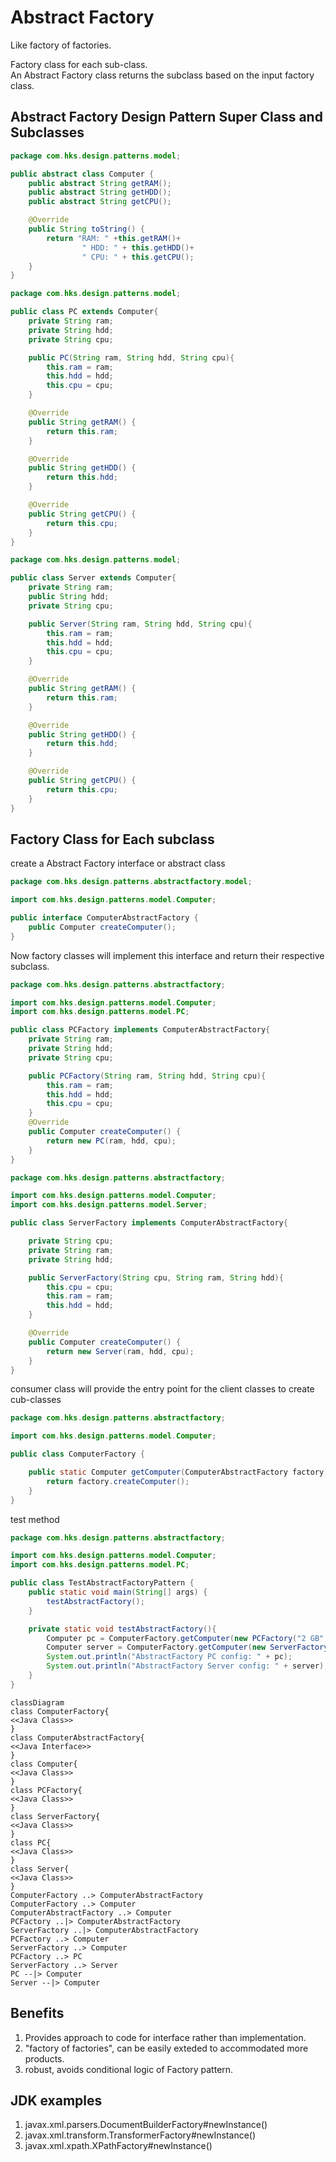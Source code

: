 # Abstract Factory
<!-- Creational pattern -->
Like factory of factories.
<!-- https://www.digitalocean.com/community/tutorials/abstract-factory-design-pattern-in-java -->
<!-- https://github.com/WebJournal/journaldev/tree/master/java-design-patterns/Abstract-Factory-Design-Pattern -->
Factory class for each sub-class. </br>
An Abstract Factory class returns the subclass based on the input factory class.

## Abstract Factory Design Pattern Super Class and Subclasses

```java
package com.hks.design.patterns.model;

public abstract class Computer {
    public abstract String getRAM();
    public abstract String getHDD();
    public abstract String getCPU();

    @Override
    public String toString() {
        return "RAM: " +this.getRAM()+
                " HDD: " + this.getHDD()+
                " CPU: " + this.getCPU();
    }
}

```

```java
package com.hks.design.patterns.model;

public class PC extends Computer{
    private String ram;
    private String hdd;
    private String cpu;

    public PC(String ram, String hdd, String cpu){
        this.ram = ram;
        this.hdd = hdd;
        this.cpu = cpu;
    }

    @Override
    public String getRAM() {
        return this.ram;
    }

    @Override
    public String getHDD() {
        return this.hdd;
    }

    @Override
    public String getCPU() {
        return this.cpu;
    }
}

```

```java
package com.hks.design.patterns.model;

public class Server extends Computer{
    private String ram;
    public String hdd;
    private String cpu;

    public Server(String ram, String hdd, String cpu){
        this.ram = ram;
        this.hdd = hdd;
        this.cpu = cpu;
    }

    @Override
    public String getRAM() {
        return this.ram;
    }

    @Override
    public String getHDD() {
        return this.hdd;
    }

    @Override
    public String getCPU() {
        return this.cpu;
    }
}

```

## Factory Class for Each subclass
create a Abstract Factory interface or abstract class

```java
package com.hks.design.patterns.abstractfactory.model;

import com.hks.design.patterns.model.Computer;

public interface ComputerAbstractFactory {
    public Computer createComputer();
}

```

Now factory classes will implement this interface and return their respective subclass.

```java
package com.hks.design.patterns.abstractfactory;

import com.hks.design.patterns.model.Computer;
import com.hks.design.patterns.model.PC;

public class PCFactory implements ComputerAbstractFactory{
    private String ram;
    private String hdd;
    private String cpu;

    public PCFactory(String ram, String hdd, String cpu){
        this.ram = ram;
        this.hdd = hdd;
        this.cpu = cpu;
    }
    @Override
    public Computer createComputer() {
        return new PC(ram, hdd, cpu);
    }
}

```

```java
package com.hks.design.patterns.abstractfactory;

import com.hks.design.patterns.model.Computer;
import com.hks.design.patterns.model.Server;

public class ServerFactory implements ComputerAbstractFactory{

    private String cpu;
    private String ram;
    private String hdd;

    public ServerFactory(String cpu, String ram, String hdd){
        this.cpu = cpu;
        this.ram = ram;
        this.hdd = hdd;
    }

    @Override
    public Computer createComputer() {
        return new Server(ram, hdd, cpu);
    }
}

```

consumer class will provide the entry point for the client classes to create cub-classes

```java
package com.hks.design.patterns.abstractfactory;

import com.hks.design.patterns.model.Computer;

public class ComputerFactory {

    public static Computer getComputer(ComputerAbstractFactory factory){
        return factory.createComputer();
    }
}

```

test method

```java
package com.hks.design.patterns.abstractfactory;

import com.hks.design.patterns.model.Computer;
import com.hks.design.patterns.model.PC;

public class TestAbstractFactoryPattern {
    public static void main(String[] args) {
        testAbstractFactory();
    }

    private static void testAbstractFactory(){
        Computer pc = ComputerFactory.getComputer(new PCFactory("2 GB", "500 GB", "2.4 GHz"));
        Computer server = ComputerFactory.getComputer(new ServerFactory("16 GB", "1 B", "2.9 GHz"));
        System.out.println("AbstractFactory PC config: " + pc);
        System.out.println("AbstractFactory Server config: " + server);
    }
}

```

<!-- mermaid class diagram ->
<!-- https://mermaid.js.org/syntax/classDiagram.html -->

```mermaid
classDiagram
class ComputerFactory{
<<Java Class>>
}
class ComputerAbstractFactory{
<<Java Interface>>
}
class Computer{
<<Java Class>>
}
class PCFactory{
<<Java Class>>
}
class ServerFactory{
<<Java Class>>
}
class PC{
<<Java Class>>
}
class Server{
<<Java Class>>
}
ComputerFactory ..> ComputerAbstractFactory
ComputerFactory ..> Computer
ComputerAbstractFactory ..> Computer
PCFactory ..|> ComputerAbstractFactory
ServerFactory ..|> ComputerAbstractFactory
PCFactory ..> Computer
ServerFactory ..> Computer
PCFactory ..> PC
ServerFactory ..> Server
PC --|> Computer
Server --|> Computer
```

## Benefits
1. Provides approach to code for interface rather than implementation.
2. "factory of factories", can be easily exteded to accommodated more products.
3. robust, avoids conditional logic of Factory pattern.

## JDK examples
1. javax.xml.parsers.DocumentBuilderFactory#newInstance()
2. javax.xml.transform.TransformerFactory#newInstance()
3. javax.xml.xpath.XPathFactory#newInstance()
